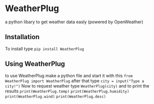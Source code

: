 # WeatherPlug
a python libary to get weather data easly (powered by OpenWeather)

## Installation
To install type ``` pip install WeatherPlug ```

## Using WeatherPlug
to use WeatherPlug make a python file and start it with this
``` from WeatherPlug import WeatherPlug ```
after that type
``` city = input("Type a city!") ```
Now to request weather type
``` WeatherPlug(city) ```
and to print the results
``` print(WeatherPlug.temp) ```
``` print(WeatherPlug.humidity) ```
``` print(WeatherPlug.wind) ```
``` print(WeatherPlug.desc) ```
